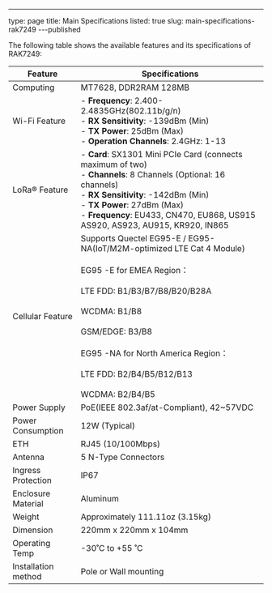 ---
type: page
title: Main Specifications
listed: true
slug: main-specifications-rak7249
---published

The following table shows the available features and its specifications of RAK7249:

| **Feature** | **Specifications** | 
| ---- | ---- | 
| Computing | MT7628, DDR2RAM 128MB | 
| Wi-Fi Feature | - **Frequency**: 2.400-2.4835GHz(802.11b/g/n)<br>- **RX Sensitivity**: -139dBm (Min)<br>- **TX Power**: 25dBm (Max)<br>- **Operation Channels**: 2.4GHz: 1-13 | 
| LoRa® Feature | - **Card**: SX1301 Mini PCIe Card (connects maximum of two)<br>- **Channels**: 8 Channels (Optional: 16 channels)<br>- **RX Sensitivity**: -142dBm (Min) <br>- **TX Power**: 27dBm (Max) <br>- **Frequency**: EU433, CN470, EU868, US915 AS920, AS923, AU915, KR920, IN865 | 
| Cellular Feature | Supports Quectel EG95-E / EG95-NA(IoT/M2M-optimized LTE Cat 4 Module)<br><br> EG95  -E for EMEA Region：  <br><br>LTE FDD: B1/B3/B7/B8/B20/B28A<br><br>WCDMA: B1/B8<br><br>GSM/EDGE: B3/B8<br><br> EG95  -NA for  North America   Region： <br><br>LTE FDD: B2/B4/B5/B12/B13<br><br>WCDMA: B2/B4/B5 | 
| Power Supply | PoE(IEEE 802.3af/at-Compliant), 42~57VDC | 
| Power Consumption | 12W (Typical) | 
| ETH | RJ45 (10/100Mbps) | 
| Antenna | 5 N-Type Connectors | 
| Ingress Protection | IP67 | 
| Enclosure Material | Aluminum | 
| Weight | Approximately 111.11oz (3.15kg) | 
| Dimension | 220mm x 220mm x 104mm | 
| Operating Temp | -30˚C to +55 ˚C | 
| Installation method | Pole or Wall mounting | 


